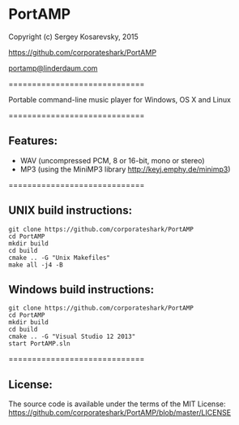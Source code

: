 PortAMP
=======

Copyright (c) Sergey Kosarevsky, 2015

https://github.com/corporateshark/PortAMP

portamp@linderdaum.com

=============================

Portable command-line music player for Windows, OS X and Linux

=============================

Features:
---------

* WAV (uncompressed PCM, 8 or 16-bit, mono or stereo)
* MP3 (using the MiniMP3 library http://keyj.emphy.de/minimp3)

=============================

UNIX build instructions:
------------------------

```
git clone https://github.com/corporateshark/PortAMP
cd PortAMP
mkdir build
cd build
cmake .. -G "Unix Makefiles"
make all -j4 -B
```

Windows build instructions:
---------------------------

```
git clone https://github.com/corporateshark/PortAMP
cd PortAMP
mkdir build
cd build
cmake .. -G "Visual Studio 12 2013"
start PortAMP.sln
```

=============================


License:
--------

The source code is available under the terms of the MIT License: https://github.com/corporateshark/PortAMP/blob/master/LICENSE
